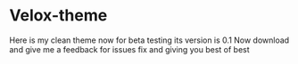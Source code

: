 # Velox-theme
Here is my clean theme now for beta testing its version is 0.1
Now download and give me a feedback for issues fix and giving you best of best 
